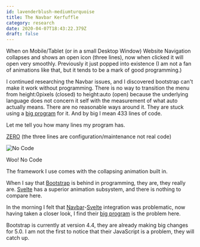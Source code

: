 ```yaml
---
id: lavenderblush-mediumturquoise
title: The Navbar Kerfuffle
category: research
date: 2020-04-07T18:43:22.379Z
draft: false
---
```


When on Mobile/Tablet (or in a small Desktop Window) Website Navigation collapses and shows an open icon (three lines), now when clicked it will open very smoothly. Previously it just popped into existence (I am not a fan of animations like that, but it tends to be a mark of good programming.)

I continued researching the Navbar issues, and I discovered bootstrap can't make it work without programming. There is no way to transition the menu from height:0pixels (closed) to height:auto (open) because the underlying language does not concern it self with the measurement of what auto actually means. There are no reasonable ways around it. They are stuck using a [big program][1] for it. And by big I mean 433 lines of code.

Let me tell you how many lines my program has.

[ZERO][2] (the three lines are configuration/maintenance not real code)

![No Code](research/wee.png)

Woo! No Code

The framework I use comes with the collapsing animation built in.

When I say that [Bootstrap][3] is behind in programming, they are, they really are. [Svelte][4] has a superior animation subsystem, and there is nothing to compare here.

In the morning I felt that [Navbar][5]\-[Svelte][6] integration was problematic, now having taken a closer look, I find their [big program][7] is the problem here.

Bootstrap is currently at version 4.4, they are already making big changes for 5.0. I am not the first to notice that their JavaScript is a problem, they will catch up.

[1]: https://github.com/twbs/bootstrap/blob/master/js/src/collapse.js
[2]: https://github.com/fantasyui-com/catpea-com/blob/d12cb893c59f447a94b5146c003f457e0122bab8/src/components/Nav.svelte#L2-L4
[3]: https://getbootstrap.com/
[4]: https://svelte.dev/
[5]: https://getbootstrap.com/docs/4.4/components/navbar/
[6]: https://svelte.dev/
[7]: https://github.com/twbs/bootstrap/blob/master/js/src/collapse.js